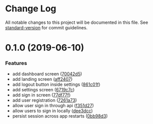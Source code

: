 # Change Log

All notable changes to this project will be documented in this file. See [standard-version](https://github.com/conventional-changelog/standard-version) for commit guidelines.

# 0.1.0 (2019-06-10)


### Features

* add dashboard screen ([70042d5](https://github.com/tipidapp/mobile/commit/70042d5))
* add landing screen ([aff2407](https://github.com/tipidapp/mobile/commit/aff2407))
* add logout button inside settings ([861c01f](https://github.com/tipidapp/mobile/commit/861c01f))
* add settings screen ([6719c7c](https://github.com/tipidapp/mobile/commit/6719c7c))
* add sign in screen ([77df77f](https://github.com/tipidapp/mobile/commit/77df77f))
* add user registration ([7261a73](https://github.com/tipidapp/mobile/commit/7261a73))
* allow user sign in through api ([f351d27](https://github.com/tipidapp/mobile/commit/f351d27))
* allow users to sign in locally ([dee3dcc](https://github.com/tipidapp/mobile/commit/dee3dcc))
* persist session across app restarts ([0bb98d3](https://github.com/tipidapp/mobile/commit/0bb98d3))
